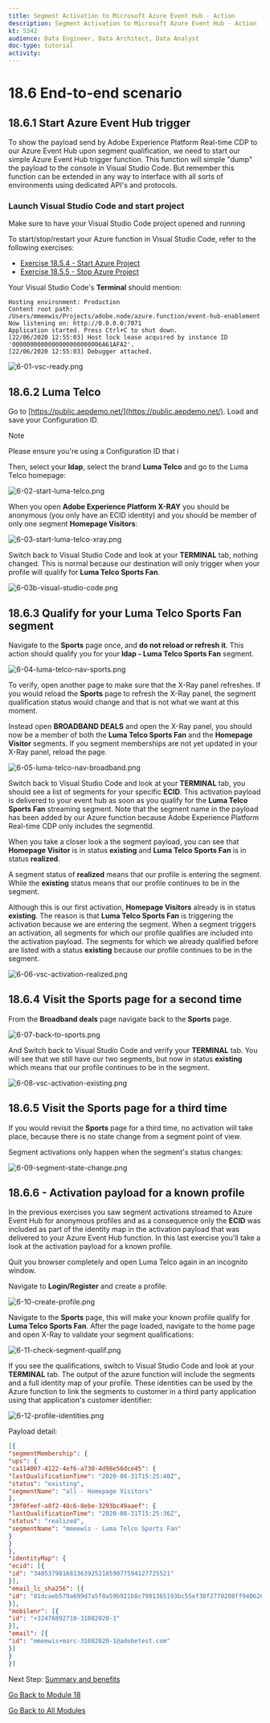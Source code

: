 ```yaml
---
title: Segment Activation to Microsoft Azure Event Hub - Action
description: Segment Activation to Microsoft Azure Event Hub - Action
kt: 5342
audience: Data Engineer, Data Architect, Data Analyst
doc-type: tutorial
activity: 
---
```


# 18.6 End-to-end scenario

## 18.6.1 Start Azure Event Hub trigger

To show the payload send by Adobe Experience Platform Real-time CDP to our Azure Event Hub upon segment qualification, we need to start our simple Azure Event Hub trigger function. This function will simple "dump" the payload to the console in Visual Studio Code. But remember this function can be extended in any way to interface with all sorts of environments using dedicated API's and protocols.

### Launch Visual Studio Code and start project

Make sure to have your Visual Studio Code project opened and running

To start/stop/restart your Azure function in Visual Studio Code, refer to the following exercises:

- [Exercise 18.5.4 - Start Azure Project](./ex5.md)
- [Exercise 18.5.5 - Stop Azure Project](./ex5.md)

Your Visual Studio Code's **Terminal** should mention:

```code
Hosting environment: Production
Content root path: /Users/mmeewis/Projects/adobe.node/azure.function/event-hub-enablement
Now listening on: http://0.0.0.0:7071
Application started. Press Ctrl+C to shut down.
[22/06/2020 12:55:03] Host lock lease acquired by instance ID '0000000000000000000000006A61AFA2'.
[22/06/2020 12:55:03] Debugger attached.
```

![6-01-vsc-ready.png](./images/6-01-vsc-ready.png)

## 18.6.2 Luma Telco

Go to [https://public.aepdemo.net/](https://public.aepdemo.net/). Load and save your Configuration ID. 

>[!NOTE]
>
>Please ensure you're using a Configuration ID that i

Then, select your **ldap**, select the brand **Luma Telco** and go to the Luma Telco homepage:

![6-02-start-luma-telco.png](./images/6-02-start-luma-telco.png)

When you open **Adobe Experience Platform X-RAY** you should be anonymous (you only have an ECID identity) and you should be member of only one segment **Homepage Visitors**:

![6-03-start-luma-telco-xray.png](./images/6-03-start-luma-telco-xray.png)

Switch back to Visual Studio Code and look at your **TERMINAL** tab, nothing changed. This is normal because our destination will only trigger when your profile will qualify for **Luma Telco Sports Fan**.

![6-03b-visual-studio-code.png](./images/6-03b-visual-studio-code.png)


## 18.6.3 Qualify for your Luma Telco Sports Fan segment

Navigate to the **Sports** page once, and **do not reload or refresh it**. This action should qualify you for your **ldap - Luma Telco Sports Fan** segment. 

![6-04-luma-telco-nav-sports.png](./images/6-04-luma-telco-nav-sports.png)

To verify, open another page to make sure that the X-Ray panel refreshes. If you would reload the **Sports** page to refresh the X-Ray panel, the segment qualification status would change and that is not what we want at this moment. 

Instead open **BROADBAND DEALS** and open the X-Ray panel, you should now be a member of both the **Luma Telco Sports Fan**  and the **Homepage Visitor** segments. If you segment memberships are not yet updated in your X-Ray panel, reload the page.  

![6-05-luma-telco-nav-broadband.png](./images/6-05-luma-telco-nav-broadband.png)

Switch back to Visual Studio Code and look at your **TERMINAL** tab, you should see a list of segments for your specific **ECID**. This activation payload is delivered to your event hub as soon as you qualify for the **Luma Telco Sports Fan** streaming segment. Note that the segment name in the payload has been added by our Azure function because Adobe Experience Platform Real-time CDP only includes the segmentId.

When you take a closer look a the segment payload, you can see that **Homepage Visitor** is in status **existing** and **Luma Telco Sports Fan** is in status **realized**. 

A segment status of **realized** means that our profile is entering the segment. While the **existing** status means that our profile continues to be in the segment.

Although this is our first activation, **Homepage Visitors** already is in status **existing**. The reason is that **Luma Telco Sports Fan** is triggering the activation because we are entering the segment. When a segment triggers an  activation, all segments for which our profile qualifies are included into the activation payload. The segments for which we already qualified before are listed with a status **existing** because our profile continues to be in the segment.

![6-06-vsc-activation-realized.png](./images/6-06-vsc-activation-realized.png)

## 18.6.4 Visit the Sports page for a second time

From the **Broadband deals** page navigate back to the **Sports** page.

![6-07-back-to-sports.png](./images/6-07-back-to-sports.png)

And Switch back to Visual Studio Code and verify your **TERMINAL** tab. You will see that we still have our two segments, but now in status **existing** which means that our profile continues to be in the segment.

![6-08-vsc-activation-existing.png](./images/6-08-vsc-activation-existing.png)

## 18.6.5 Visit the Sports page for a third time

If you would revisit the **Sports** page for a third time, no activation will take place, because there is no state change from a segment point of view. 

Segment activations only happen when the segment's status changes:

![6-09-segment-state-change.png](./images/6-09-segment-state-change.png)

## 18.6.6 - Activation payload for a known profile

In the previous exercises you saw segment activations streamed to Azure Event Hub for anonymous profiles and as a consequence only the **ECID** was included as part of the identity map in the activation payload that was delivered to your Azure Event Hub function. In this last exercise you'll take a look at the activation payload for a known profile.

Quit you browser completely and open Luma Telco again in an incognito window.

Navigate to **Login/Register** and create a profile:

![6-10-create-profile.png](./images/6-10-create-profile.png)

Navigate to the **Sports** page, this will make your known profile qualify for **Luma Telco Sports Fan**. After the page loaded, navigate to the home page and open X-Ray to validate your segment qualifications:

![6-11-check-segment-qualif.png](./images/6-11-check-segment-qualif.png)

If you see the qualifications, switch to Visual Studio Code and look at your **TERMINAL** tab. The output of the azure function will include the segments and a full identity map of your profile. These identities can be used by the Azure function to link the segments to customer in a third party application using that application's customer identifier:

![6-12-profile-identities.png](./images/6-12-profile-identities.png)

Payload detail:

```json
[{
"segmentMembership": {
"ups": {
"ca114007-4122-4ef6-a730-4d98e56dce45": {
"lastQualificationTime": "2020-08-31T15:25:40Z",
"status": "existing",
"segmentName": "all - Homepage Visitors"
},
"39f0feef-a8f2-48c6-8ebe-3293bc49aaef": {
"lastQualificationTime": "2020-08-31T15:25:36Z",
"status": "realized",
"segmentName": "mmeewis - Luma Telco Sports Fan"
}
}
},
"identityMap": {
"ecid": [{
"id": "34053798168136392521859077594127725521"
}],
"email_lc_sha256": [{
"id": "81dcaeb579a699d7a5f8a59b921b8c7901365193bc55ef38f2770208ff940626"
}],
"mobilenr": [{
"id": "+32476892710-31082020-1"
}],
"email": [{
"id": "mmeewis+marc-31082020-1@adobetest.com"
}]
}
}]
```

Next Step: [Summary and benefits](./summary.md)

[Go Back to Module 18](./segment-activation-microsoft-azure-eventhub.md)

[Go Back to All Modules](./../../overview.md)